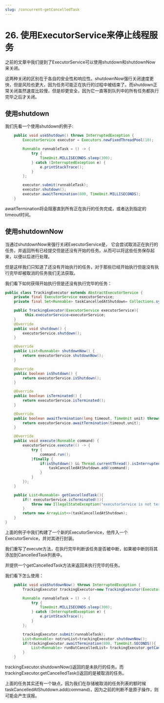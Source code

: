 ```yaml
---
slug: /concurrent-getCancelledTask
---
```


# 26. 使用ExecutorService来停止线程服务

之前的文章中我们提到了ExecutorService可以使用shutdown和shutdownNow来关闭。 

这两种关闭的区别在于各自的安全性和响应性。shutdownNow强行关闭速度更快，但是风险也更大，因为任务可能正在执行的过程中被结束了。而shutdown正常关闭虽然速度比较慢，但是却更安全，因为它一直等到队列中的所有任务都执行完毕之后才关闭。

## 使用shutdown

我们先看一个使用shutdown的例子:

~~~java
    public void useShutdown() throws InterruptedException {
        ExecutorService executor = Executors.newFixedThreadPool(10);

        Runnable runnableTask = () -> {
            try {
                TimeUnit.MILLISECONDS.sleep(300);
            } catch (InterruptedException e) {
                e.printStackTrace();
            }
        };

        executor.submit(runnableTask);
        executor.shutdown();
        executor.awaitTermination(800, TimeUnit.MILLISECONDS);
    }
~~~

awaitTermination将会阻塞直到所有正在执行的任务完成，或者达到指定的timeout时间。

## 使用shutdownNow

当通过shutdownNow来强行关闭ExecutorService是， 它会尝试取消正在执行的任务，并返回所有已经提交但是还没有开始的任务。从而可以将这些任务保存起来，以便以后进行处理。

但是这样我们只知道了还没有开始执行的任务，对于那些已经开始执行但是没有执行完毕却被取消的任务我们无法获取。

我们看下如何获得开始执行但是还没有执行完毕的任务：

~~~java
public class TrackingExecutor extends AbstractExecutorService {
    private final ExecutorService executorService;
    private final Set<Runnable> taskCancelledAtShutdown= Collections.synchronizedSet(new HashSet<Runnable>());

    public TrackingExecutor(ExecutorService executorService){
         this.executorService=executorService;
    }
    @Override
    public void shutdown() {
        executorService.shutdown();
    }

    @Override
    public List<Runnable> shutdownNow() {
        return executorService.shutdownNow();
    }

    @Override
    public boolean isShutdown() {
        return executorService.isShutdown();
    }

    @Override
    public boolean isTerminated() {
        return executorService.isTerminated();
    }

    @Override
    public boolean awaitTermination(long timeout, TimeUnit unit) throws InterruptedException {
        return executorService.awaitTermination(timeout,unit);
    }

    @Override
    public void execute(Runnable command) {
        executorService.execute(() -> {
            try {
                command.run();
            }finally {
                if(isShutdown() && Thread.currentThread().isInterrupted()){
                    taskCancelledAtShutdown.add(command);
                }
            }
        });
    }

    public List<Runnable> getCancelledTask(){
        if(! executorService.isTerminated()){
            throw new IllegalStateException("executorService is not terminated");
        }
        return new ArrayList<>(taskCancelledAtShutdown);
    }
}
~~~

上面的例子中我们构建了一个新的ExecutorService，他传入一个ExecutorService，并对其进行封装。

我们重写了execute方法，在执行完毕判断该任务是否被中断，如果被中断则将其添加到CancelledTask列表中。

并提供一个getCancelledTask方法来返回未执行完毕的任务。

我们看下怎么使用：

~~~java
    public void useShutdownNow() throws InterruptedException {
        TrackingExecutor trackingExecutor=new TrackingExecutor(Executors.newCachedThreadPool());

        Runnable runnableTask = () -> {
            try {
                TimeUnit.MILLISECONDS.sleep(300);
            } catch (InterruptedException e) {
                e.printStackTrace();
            }
        };

        trackingExecutor.submit(runnableTask);
        List<Runnable> notrunList=trackingExecutor.shutdownNow();
        if(trackingExecutor.awaitTermination(800, TimeUnit.SECONDS)){
            List<Runnable> runButCancelledList= trackingExecutor.getCancelledTask();
        }
    }
~~~

trackingExecutor.shutdownNow()返回的是未执行的任务。而trackingExecutor.getCancelledTask()返回的是被取消的任务。

上面的任务其实还有一个缺点，因为我们在存储被取消的任务列表的额时候taskCancelledAtShutdown.add(command)，因为之前的判断不是原子操作，则可能会产生误报。






